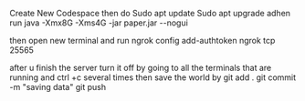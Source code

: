Create New Codespace
then do 
Sudo apt update
Sudo apt upgrade
adhen run 
java -Xmx8G -Xms4G -jar paper.jar --nogui

then open new terminal and run
ngrok config add-authtoken
ngrok tcp 25565

after u finish the server turn it off by going to all the terminals that are running and ctrl +c several times 
then save the world by
git add .
git commit -m "saving data"
git push
